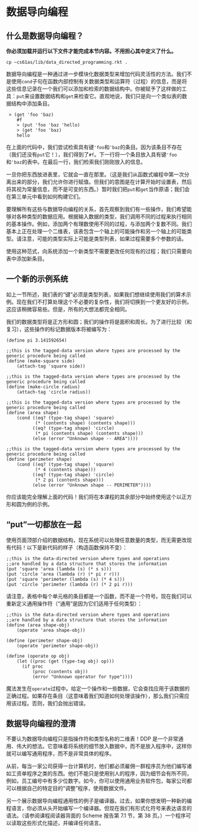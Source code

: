 # 数据导向编程

## 什么是数据导向编程？

**你必须加载并运行以下文件才能完成本节内容。不用担心其中定义了什么。**

```
cp ~cs61as/lib/data_directed_programming.rkt . 
```

数据导向编程是一种通过进一步模块化数据类型来增加代码灵活性的方法。我们不是使用`cond`子句在函数内部控制有关数据类型和运算符（过程）的信息，而是将这些信息记录在一个我们可以添加和检索的数据结构中。你被赋予了这样做的工具：`put`来设置数据结构和`get`来检查它。直观地说，我们只是向一个类似表的数据结构中添加条目。

```
 > (get 'foo 'baz)
    #f
    > (put 'foo 'baz 'hello)
    > (get 'foo 'baz)
    hello 
```

在上面的代码中，我们尝试检索具有键`'foo`和`'baz`的条目。因为该条目不存在（我们还没有`put`它！），我们得到了`#f`。下一行将一个条目放入具有键`'foo`和`'baz`的表中。在最后一行，我们检索我们刚刚放入的信息。

一旦你把东西放进表里，它就会一直在那里。（这是我们从函数式编程中第一次分离出来的部分，我们允许你进行赋值。但我们的意图是在计算开始时设置表，然后将其视为常量信息，而不是可变的东西。）暂时我们把`put`和`get`当作原语；我们会在第三单元中看到如何构建它们。

要理解所有这些与数据导向编程的关系，首先观察到我们有一些操作，我们希望能够对各种类型的数据应用。根据输入数据的类型，我们调用不同的过程来执行相同的基本操作。例如，添加两个有理数使用不同的过程，与添加两个复数不同。我们基本上正在处理一个二维表，该表包含一个轴上的可能操作和另一个轴上的可能类型。请注意，可能的类型实际上可能是类型列表，如果过程需要多个参数的话。

使用这种范式，向系统添加一个新类型不需要更改任何现有的过程；我们只需要向表中添加新条目。

## 一个新的示例系统

如上一节所述，我们表的“键”必须是类型列表，如果我们想继续使用我们的算术示例。现在我们不打算处理这个不必要的复杂性，我们将切换到一个更友好的示例，这应该稍微容易些。但是，所有的大想法都完全相同。

我们的数据类型将是正方形和圆；我们的操作将是面积和周长。为了进行比较（和复习），这些操作的标记数据版本将被编写为：

```
(define pi 3.141592654)

;;this is the tagged-data version where types are processed by the generic procedure being called
(define (make-square side)
    (attach-tag 'square side))

;;this is the tagged-data version where types are processed by the generic procedure being called
(define (make-circle radius)
    (attach-tag 'circle radius))

;;this is the tagged-data version where types are processed by the generic procedure being called
(define (area shape)
    (cond ((eq? (type-tag shape) 'square)
           (* (contents shape) (contents shape)))
          ((eq? (type-tag shape) 'circle)
           (* pi (contents shape) (contents shape)))
          (else (error "Unknown shape -- AREA"))))

;;this is the tagged-data version where types are processed by the generic procedure being called
(define (perimeter shape)
    (cond ((eq? (type-tag shape) 'square)
           (* 4 (contents shape)))
          ((eq? (type-tag shape) 'circle)
           (* 2 pi (contents shape)))
          (else (error "Unknown shape -- PERIMETER")))) 
```

你应该能完全理解上面的代码！我们将在本课程的其余部分中始终使用这个以正方形和圆为例的示例。

## “put”一切都放在一起

使用页面顶部介绍的数据结构，现在系统可以处理任意数量的类型，而无需更改现有代码！以下是新代码的样子（构造函数保持不变）：

```
;;this is the data-directed version where types and operations 
;;are handled by a data structure that stores the information
(put 'square 'area (lambda (s) (* s s)))
(put 'circle 'area (lambda (r) (* pi r r)))
(put 'square 'perimeter (lambda (s) (* 4 s)))
(put 'circle 'perimeter (lambda (r) (* 2 pi r))) 
```

请注意，表格中每个单元格的条目都是一个函数，而不是一个符号。现在我们可以重新定义通用操作符（“通用”是因为它们适用于任何类型）：

```
;;this is the data-directed version where types and operations 
;;are handled by a data structure that stores the information    
(define (area shape-obj)
    (operate 'area shape-obj))

(define (perimeter shape-obj)
    (operate 'perimeter shape-obj))

(define (operate op obj)
    (let ((proc (get (type-tag obj) op)))
      (if proc
          (proc (contents obj))
          (error "Unknown operator for type")))) 
```

魔法发生在`operate`过程中。给定一个操作和一些数据，它会查找应用于该数据的正确过程。如果存在条目（这意味着我们知道如何处理该操作），那么我们只需应用该过程。否则，我们会抛出错误。

## 数据导向编程的澄清

不要认为数据导向编程只是指操作符和类型名称的二维表！DDP 是一个非常通用、伟大的想法。它意味着将系统的细节放入数据中，而不是放入程序中，这样你就可以编写通用程序，而不是非常具体的程序。

从前，每当一家公司获得一台计算机时，他们都必须雇佣一群程序员为他们编写诸如工资单程序之类的东西。他们不能只是使用别人的程序，因为细节会有所不同，例如，员工编号中有多少位数字。如今，你可以使用通用业务软件包，每家公司都可以根据自己的特定目的“调整”程序，使用数据文件。

另一个展示数据导向编程通用性的例子是编译器。过去，如果你想发明一种新的编程语言，你必须从头开始编写一个编译器。但现在我们有形式化符号来表达语言的语法。（请参阅课程阅读器背面的 Scheme 报告第 7.1 节，第 38 页。）一个程序可以读取这些形式化描述，并编译任何语言。

